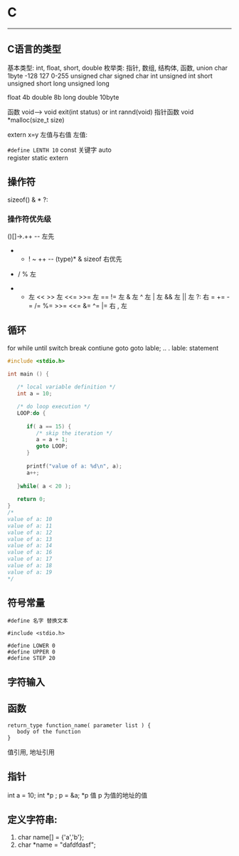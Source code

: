# C
---
## C语言的类型
基本类型: int, float, short, double
枚举类: 
指针, 数组, 结构体, 函数, union
char 1byte -128 127 0-255
unsigned char 
signed char
int
unsigned int
short
unsigned short 
long
unsigned long

float 4b 
double 8b
long double 10byte

函数 void--> void exit(int status) or int rannd(void)
指针函数
void *malloc(size_t size)

extern
x=y 左值与右值
左值: 

`#define LENTH 10`
const 关键字
auto  
register 
static
extern

## 操作符
sizeof()
&
*
?:
### 操作符优先级
()[]->.++ -- 左先
+ - ! ~ ++ -- (type)* & sizeof 右优先
* / %  左
+ - 左
<< >> 左
<<= >>= 左
== != 左
& 左
^ 左
| 左
&& 左
|| 左
?: 右
= += -= /= %= >>= <<= &= ^= |= 右
, 左

## 循环
for
while
until
switch
break
contiune
goto
goto lable;
..
.
lable: statement
```c
#include <stdio.h>
 
int main () {

   /* local variable definition */
   int a = 10;

   /* do loop execution */
   LOOP:do {
   
      if( a == 15) {
         /* skip the iteration */
         a = a + 1;
         goto LOOP;
      }
        
      printf("value of a: %d\n", a);
      a++;
     
   }while( a < 20 );
 
   return 0;
}
/*
value of a: 10
value of a: 11
value of a: 12
value of a: 13
value of a: 14
value of a: 16
value of a: 17
value of a: 18
value of a: 19
*/
```
## 符号常量
`#define 名字 替换文本`
```
#include <stdio.h>

#define LOWER 0
#define UPPER 0
#define STEP 20
```

## 字符输入
## 函数

```
return_type function_name( parameter list ) {
   body of the function
}
```
值引用, 地址引用

## 指针
int a = 10;
int *p ;
p = &a;
*p 值
p 为值的地址的值

## 定义字符串:
1. char name[] = {'a','b'};
2. char *name = "dafdfdasf"; 
